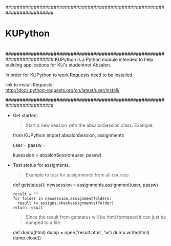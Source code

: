 #########################################################################
#                                                                       #
#   KUPython                                                            #
#                                                                       #
#########################################################################
KUPython is a Python module intended to help building applications 
for KU's studentnet Absalon.

In order for KUPython to work Requests need to be installed.

link to install Requests:                                           
<http://docs.python-requests.org/en/latest/user/install/>

#########################################################################

- Get started: 
  > Start a new session with the absalonSession class. Example:
    
    from KUPython import absalonSession, assignments
    
    user = <username>
    passw = <password>
    
    kusession = absalonSession(user, passw)

- Test status for assigments.
  > Example to test for assignments from all courses

    def getstatus():
      newsession = assignments.assignment(user, passw)
      
      result = "" 
      for folder in newsession.assignmentfolders:
        result += assigns.checkassignments(folder)
      return result
      
  > Since the result from getstatus will be html formatted it can just be dumped to a file. 
  
    def dump(html)
      dump = open('result.html', 'w')
      dump.write(html)
      dump.close()


